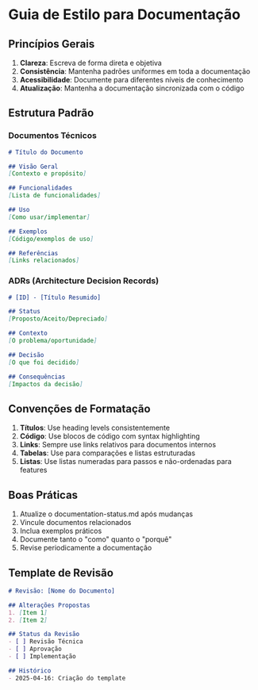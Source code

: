 # Guia de Estilo para Documentação

## Princípios Gerais

1. **Clareza**: Escreva de forma direta e objetiva
2. **Consistência**: Mantenha padrões uniformes em toda a documentação
3. **Acessibilidade**: Documente para diferentes níveis de conhecimento
4. **Atualização**: Mantenha a documentação sincronizada com o código

## Estrutura Padrão

### Documentos Técnicos
```markdown
# Título do Documento

## Visão Geral
[Contexto e propósito]

## Funcionalidades
[Lista de funcionalidades]

## Uso
[Como usar/implementar]

## Exemplos
[Código/exemplos de uso]

## Referências
[Links relacionados]
```

### ADRs (Architecture Decision Records)
```markdown
# [ID] - [Título Resumido]

## Status
[Proposto/Aceito/Depreciado]

## Contexto
[O problema/oportunidade]

## Decisão
[O que foi decidido]

## Consequências
[Impactos da decisão]
```

## Convenções de Formatação

1. **Títulos**: Use heading levels consistentemente
2. **Código**: Use blocos de código com syntax highlighting
3. **Links**: Sempre use links relativos para documentos internos
4. **Tabelas**: Use para comparações e listas estruturadas
5. **Listas**: Use listas numeradas para passos e não-ordenadas para features

## Boas Práticas

1. Atualize o documentation-status.md após mudanças
2. Vincule documentos relacionados
3. Inclua exemplos práticos
4. Documente tanto o "como" quanto o "porquê"
5. Revise periodicamente a documentação

## Template de Revisão

```markdown
# Revisão: [Nome do Documento]

## Alterações Propostas
1. [Item 1]
2. [Item 2]

## Status da Revisão
- [ ] Revisão Técnica
- [ ] Aprovação
- [ ] Implementação

## Histórico
- 2025-04-16: Criação do template